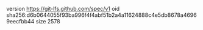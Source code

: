 version https://git-lfs.github.com/spec/v1
oid sha256:d6b0644055f93ba996f4f4abf51b2a4a11624888c4e5db8678a46969eecfbb44
size 2578
